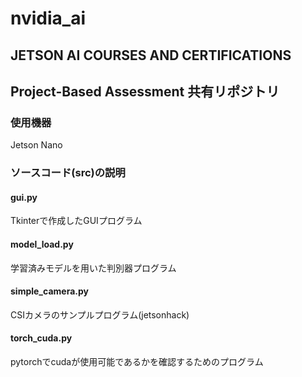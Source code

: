 # nvidia_ai
## JETSON AI COURSES AND CERTIFICATIONS 
## Project-Based Assessment 共有リポジトリ
### 使用機器
Jetson Nano

### ソースコード(src)の説明
#### gui.py
Tkinterで作成したGUIプログラム
#### model_load.py
学習済みモデルを用いた判別器プログラム
#### simple_camera.py
CSIカメラのサンプルプログラム(jetsonhack)
#### torch_cuda.py
pytorchでcudaが使用可能であるかを確認するためのプログラム

